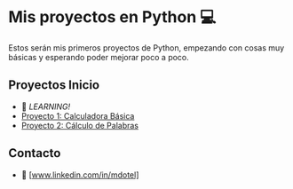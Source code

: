 # Mis proyectos en Python :computer:

Estos serán mis primeros proyectos de Python, empezando con cosas muy básicas y esperando poder mejorar poco a poco.

## Proyectos Inicio
- :rocket: *LEARNING!*
- [Proyecto 1: Calculadora Básica](Calculadora.py)
- [Proyecto 2: Cálculo de Palabras](Frases.py)


## Contacto
- :email: [www.linkedin.com/in/mdotel]